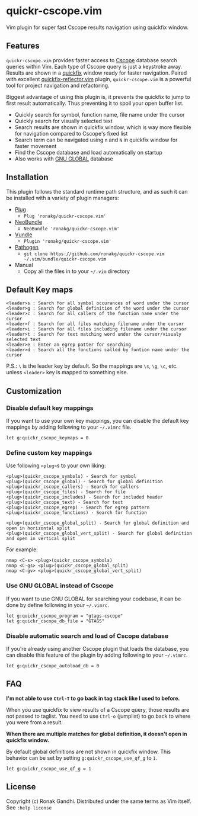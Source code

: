 # quickr-cscope.vim
Vim plugin for super fast Cscope results navigation using quickfix window.

## Features
`quickr-cscope.vim` provides faster access to
[Cscope](http://cscope.sourceforge.net/) database search queries within Vim.
Each type of Cscope query is just a keystroke away. Results are shown in a
[quickfix](http://vimdoc.sourceforge.net/htmldoc/quickfix.html) window ready for
faster navigation. Paired with excellent [quickfix-reflector.vim](https://github.com/stefandtw/quickfix-reflector.vim)
plugin, `quickr-cscope.vim` is a powerful tool for project navigation and
refactoring.

Biggest advantage of using this plugin is, it prevents the
quickfix to jump to first result automatically. Thus preventing it to spoil
your open buffer list.

* Quickly search for symbol, function name, file name under the cursor
* Quickly search for visually selected text
* Search results are shown in quickfix window, which is way more flexible for
  navigation compared to Cscope's fixed list
* Search term can be navigated using `n` and `N` in quickfix window for faster
  movement
* Find the Cscope database and load automatically on startup
* Also works with [GNU GLOBAL](https://www.gnu.org/software/global/manual/global.html) database

## Installation

This plugin follows the standard runtime path structure, and as such it can be
installed with a variety of plugin managers:

*  [Plug](https://github.com/junegunn/vim-plug)
    - `Plug 'ronakg/quickr-cscope.vim'`
*  [NeoBundle](https://github.com/Shougo/neobundle.vim)
    - `NeoBundle 'ronakg/quickr-cscope.vim'`
*  [Vundle](https://github.com/gmarik/vundle)
    - `Plugin 'ronakg/quickr-cscope.vim'`
*  [Pathogen](https://github.com/tpope/vim-pathogen)
    - `git clone https://github.com/ronakg/quickr-cscope.vim ~/.vim/bundle/quickr-cscope.vim`
*  Manual
    - Copy all the files in to your `~/.vim` directory

## Default Key maps

```vim
<leader>s : Search for all symbol occurances of word under the cursor
<leader>g : Search for global definition of the word under the cursor
<leader>c : Search for all callers of the function name under the cursor
<leader>f : Search for all files matching filename under the cursor
<leader>i : Search for all files including filename under the cursor
<leader>t : Search for text matching word under the cursor/visualy selected text
<leader>e : Enter an egrep patter for searching
<leader>d : Search all the functions called by funtion name under the cursor
```

P.S.: `\` is the leader key by default. So the mappings are `\s`, `\g`, `\c`, etc. unless `<leader>` key is mapped to something else.

## Customization

### Disable default key mappings
If you want to use your own key mappings, you can disable the default key
mappings by adding following to your `~/.vimrc` file.

```vim
let g:quickr_cscope_keymaps = 0
```

### Define custom key mappings

Use following `<plug>`s to your own liking:

```vim
<plug>(quickr_cscope_symbols) - Search for symbol
<plug>(quickr_cscope_global) - Search for global definition
<plug>(quickr_cscope_callers) - Search for callers
<plug>(quickr_cscope_files) - Search for file
<plug>(quickr_cscope_includes) - Search for included header
<plug>(quickr_cscope_text) - Search for text
<plug>(quickr_cscope_egrep) - Search for egrep pattern
<plug>(quickr_cscope_functions) - Search for function

<plug>(quickr_cscope_global_split) - Search for global definition and open in horizontal split
<plug>(quickr_cscope_global_vert_split) - Search for global definition and open in vertical split
```

For example:

```vim
nmap <C-s> <plug>(quickr_cscope_symbols)
nmap <C-gs> <plug>(quickr_cscope_global_split)
nmap <C-gv> <plug>(quickr_cscope_global_vert_split)
```

### Use GNU GLOBAL instead of Cscope
If you want to use GNU GLOBAL for searching your codebase, it can be done by
define following in your `~/.vimrc`.

```vim
let g:quickr_cscope_program = "gtags-cscope"
let g:quickr_cscope_db_file = "GTAGS"
```

### Disable automatic search and load of Cscope database
If you're already using another Cscope plugin that loads the database, you can
disable this feature of the plugin by adding following to your `~/.vimrc`.

```vim
let g:quickr_cscope_autoload_db = 0
```

## FAQ

**I'm not able to use `Ctrl-T` to go back in tag stack like I used to before.**

When you use quickfix to view results of a Cscope query, those results
are not passed to taglist. You need to use `Ctrl-o` (jumplist) to go back to
where you were from a result.

**When there are multiple matches for global definition, it doesn't open in quickfix window.**

By default global definitions are not shown in quickfix window. This
behavior can be set by setting `g:quickr_cscope_use_qf_g` to `1`.

```vim
let g:quickr_cscope_use_qf_g = 1
```

## License
Copyright (c) Ronak Gandhi. Distributed under the same terms as Vim itself. See
`:help license`
